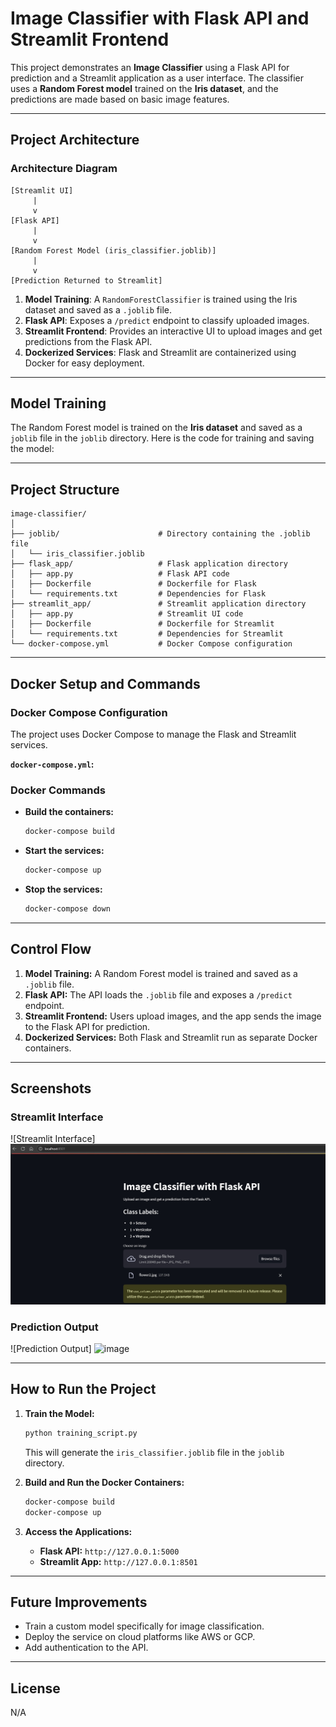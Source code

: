 # Image Classifier with Flask API and Streamlit Frontend

This project demonstrates an **Image Classifier** using a Flask API for prediction and a Streamlit application as a user interface. The classifier uses a **Random Forest model** trained on the **Iris dataset**, and the predictions are made based on basic image features.

---
## **Project Architecture**

### **Architecture Diagram**
```
[Streamlit UI]
     |
     v
[Flask API]
     |
     v
[Random Forest Model (iris_classifier.joblib)]
     |
     v
[Prediction Returned to Streamlit]

```

1. **Model Training**: A `RandomForestClassifier` is trained using the Iris dataset and saved as a `.joblib` file.
2. **Flask API**: Exposes a `/predict` endpoint to classify uploaded images.
3. **Streamlit Frontend**: Provides an interactive UI to upload images and get predictions from the Flask API.
4. **Dockerized Services**: Flask and Streamlit are containerized using Docker for easy deployment.

---
## **Model Training**

The Random Forest model is trained on the **Iris dataset** and saved as a `joblib` file in the `joblib` directory. Here is the code for training and saving the model:


---
## **Project Structure**
```
image-classifier/
│
├── joblib/                      # Directory containing the .joblib file
│   └── iris_classifier.joblib
├── flask_app/                   # Flask application directory
│   ├── app.py                   # Flask API code
│   ├── Dockerfile               # Dockerfile for Flask
│   └── requirements.txt         # Dependencies for Flask
├── streamlit_app/               # Streamlit application directory
│   ├── app.py                   # Streamlit UI code
│   ├── Dockerfile               # Dockerfile for Streamlit
│   └── requirements.txt         # Dependencies for Streamlit
└── docker-compose.yml           # Docker Compose configuration
```

---
## **Docker Setup and Commands**

### **Docker Compose Configuration**
The project uses Docker Compose to manage the Flask and Streamlit services.

**`docker-compose.yml`:**

### **Docker Commands**
- **Build the containers:**
  ```bash
  docker-compose build
  ```
- **Start the services:**
  ```bash
  docker-compose up
  ```
- **Stop the services:**
  ```bash
  docker-compose down
  ```

---
## **Control Flow**
1. **Model Training:** A Random Forest model is trained and saved as a `.joblib` file.
2. **Flask API:** The API loads the `.joblib` file and exposes a `/predict` endpoint.
3. **Streamlit Frontend:** Users upload images, and the app sends the image to the Flask API for prediction.
4. **Dockerized Services:** Both Flask and Streamlit run as separate Docker containers.

---
## **Screenshots**

### **Streamlit Interface**
![Streamlit Interface]
![image](https://github.com/emsambit/image-classifier/blob/main/flowerimage/Screenshot%202025-02-11%20201839.jpg)

### **Prediction Output**
![Prediction Output]
![image]([Screenshot%202025-02-11%20201926.jpg](https://github.com/emsambit/image-classifier/blob/main/flowerimage/Screenshot%202025-02-11%20201926.jpg))


---
## **How to Run the Project**

1. **Train the Model:**
   ```bash
   python training_script.py
   ```
   This will generate the `iris_classifier.joblib` file in the `joblib` directory.

2. **Build and Run the Docker Containers:**
   ```bash
   docker-compose build
   docker-compose up
   ```

3. **Access the Applications:**
   - **Flask API:** `http://127.0.0.1:5000`
   - **Streamlit App:** `http://127.0.0.1:8501`

---
## **Future Improvements**
- Train a custom model specifically for image classification.
- Deploy the service on cloud platforms like AWS or GCP.
- Add authentication to the API.

---
## **License**
N/A

